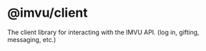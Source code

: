 # @imvu/client

The client library for interacting with the IMVU API. (log in, gifting, messaging, etc.)
